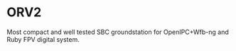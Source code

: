 # ORV2
Most compact and well tested SBC groundstation for OpenIPC+Wfb-ng and Ruby FPV digital system.
